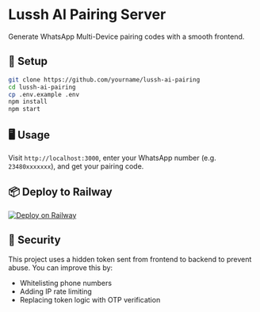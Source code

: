 # Lussh AI Pairing Server

Generate WhatsApp Multi-Device pairing codes with a smooth frontend.

## 🔧 Setup

```bash
git clone https://github.com/yourname/lussh-ai-pairing
cd lussh-ai-pairing
cp .env.example .env
npm install
npm start
```

## 🖥 Usage

Visit `http://localhost:3000`, enter your WhatsApp number (e.g. `23480xxxxxxx`), and get your pairing code.

## 📦 Deploy to Railway

[![Deploy on Railway](https://railway.app/button.svg)](https://railway.app/new/template)

## 🔐 Security

This project uses a hidden token sent from frontend to backend to prevent abuse. You can improve this by:
- Whitelisting phone numbers
- Adding IP rate limiting
- Replacing token logic with OTP verification
